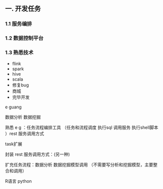 ## 一. 开发任务


### 1.1 服务编排  


### 1.2 数据控制平台

### 1.3 熟悉技术

 - flink 
 - spark  
 - hive
 - scala
 - 修复bug
 - 商城
 - 完毕开发

e  guang 

数据分析  数据挖掘 

熟悉 e g ：任务流程编排工具  （任务和流程调度  执行sql 调用服务 执行shell脚本 ）rest 服务调用方式

task扩展

封装 rest 服务调用方式：(另一种)

扩充任务流程：数据分析 数据挖掘模型调用 （不需要写分析和挖掘模型，主要整合和调用）



R语言  python 


